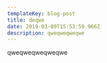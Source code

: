 ```yaml
---
templateKey: blog-post
title: deqwe
date: 2019-03-09T15:53:59.966Z
description: qweqweqweqwe
---
```

qweqweqweqweqwe
